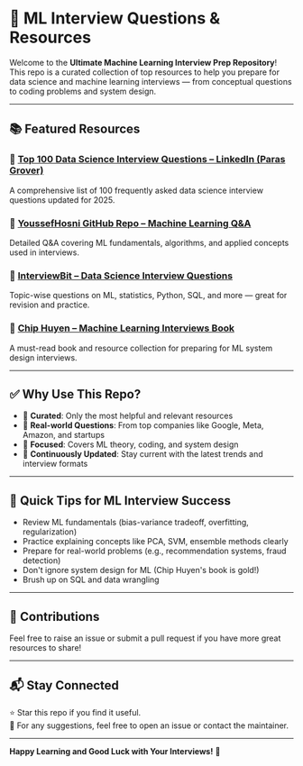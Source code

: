 # 🧠 ML Interview Questions & Resources

Welcome to the **Ultimate Machine Learning Interview Prep Repository**!  
This repo is a curated collection of top resources to help you prepare for data science and machine learning interviews — from conceptual questions to coding problems and system design.

---

## 📚 Featured Resources

### 🔗 [Top 100 Data Science Interview Questions – LinkedIn (Paras Grover)](https://www.linkedin.com/pulse/top-100-data-science-interview-questions-answers-2025-paras-grover-ez9pf/?trackingId=d5ZJtHw6Q1yt0UTBb37NBQ%3D%3D)
A comprehensive list of 100 frequently asked data science interview questions updated for 2025.

### 🔗 [YoussefHosni GitHub Repo – Machine Learning Q&A](https://github.com/youssefHosni/Data-Science-Interview-Questions-Answers/blob/main/Machine%20Learning%20Interview%20Questions%20%26%20Answers%20for%20Data%20Scientists.md)  
Detailed Q&A covering ML fundamentals, algorithms, and applied concepts used in interviews.

### 🔗 [InterviewBit – Data Science Interview Questions](https://www.interviewbit.com/data-science-interview-questions/#what-are-eigenvectors-and-eigenvalues)  
Topic-wise questions on ML, statistics, Python, SQL, and more — great for revision and practice.

### 🔗 [Chip Huyen – Machine Learning Interviews Book](https://github.com/chiphuyen/ml-interviews-book)  
A must-read book and resource collection for preparing for ML system design interviews.

---

## ✅ Why Use This Repo?

- 📌 **Curated**: Only the most helpful and relevant resources
- 💬 **Real-world Questions**: From top companies like Google, Meta, Amazon, and startups
- 🎯 **Focused**: Covers ML theory, coding, and system design
- 🔄 **Continuously Updated**: Stay current with the latest trends and interview formats

---

## 🚀 Quick Tips for ML Interview Success

- Review ML fundamentals (bias-variance tradeoff, overfitting, regularization)
- Practice explaining concepts like PCA, SVM, ensemble methods clearly
- Prepare for real-world problems (e.g., recommendation systems, fraud detection)
- Don't ignore system design for ML (Chip Huyen's book is gold!)
- Brush up on SQL and data wrangling

---

## 🙌 Contributions

Feel free to raise an issue or submit a pull request if you have more great resources to share!

---

## 📬 Stay Connected

⭐ Star this repo if you find it useful.  
📧 For any suggestions, feel free to open an issue or contact the maintainer.

---

**Happy Learning and Good Luck with Your Interviews!** 🎉
